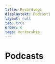 ```yaml
---
title: Recordings
displaytext: Podcasts
layout: null
tab: true
order: 6
tags: mentorship
---
```


# Podcasts
